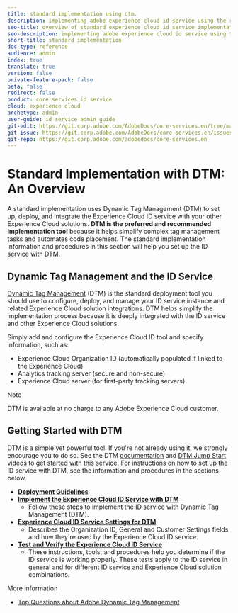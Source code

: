 ```yaml
---
title: standard implementation using dtm.
description: implementing adobe experience cloud id service using the recommended set up.
seo-title: overview of standard experience cloud id service implementation.
seo-description: implementing adobe experience cloud id service using the recommended set up.
short-title: standard implementation
doc-type: reference
audience: admin
index: true
translate: true
version: false
private-feature-pack: false
beta: false
redirect: false
product: core services id service
cloud: experience cloud
archetype: admin
user-guide: id service admin guide
git-edit: https://git.corp.adobe.com/AdobeDocs/core-services.en/tree/master/help/id-service/implementation/implementation-standard/standard.md
git-issue: https://git.corp.adobe.com/AdobeDocs/core-services.en/issues/new
git-repo: https://git.corp.adobe.com/adobedocs/core-services.en
---
```

<!--Meta Data Values

**Required Meta for search optimization and page data**

title: free text string

description: free text string

seo-title: free text string

seo-description: free text string

**Optional Meta for extended capabilities**

audience:
all (default), admin, developer, end-user
 
index: true (default), false
 
translate:
true (default), false
 
doc-type:
reference (default), tutorials

version:
false (default), Classic, Standard, 6.5, 6.4, 6.3, 6.2
 
private-feature-pack:
false (default), true
 
beta:
false (default), true
 
redirect:
false (default), pathname
-->

# Standard Implementation with DTM: An Overview

A standard implementation uses Dynamic Tag Management \(DTM\) to set up, deploy, and integrate the Experience Cloud ID service with your other Experience Cloud solutions. **DTM is the preferred and recommended implementation tool** because it helps simplify complex tag management tasks and automates code placement. The standard implementation information and procedures in this section will help you set up the ID service with DTM.

## Dynamic Tag Management and the ID Service

[Dynamic Tag Management](https://marketing.adobe.com/resources/help/en_US/dtm/) \(DTM\) is the standard deployment tool you should use to configure, deploy, and manage your ID service instance and related Experience Cloud solution integrations. DTM helps simplify the implementation process because it is deeply integrated with the ID service and other Experience Cloud solutions.

Simply add and configure the Experience Cloud ID tool and specify information, such as:

+ Experience Cloud Organization ID \(automatically populated if linked to the Experience Cloud\)
+ Analytics tracking server \(secure and non-secure\)
+ Experience Cloud server \(for first-party tracking servers\)

>[!NOTE]
>
>DTM is available at no charge to any Adobe Experience Cloud customer.

## Getting Started with DTM

DTM is a simple yet powerful tool. If you're not already using it, we strongly encourage you to do so. See the DTM [documentation](https://marketing.adobe.com/resources/help/en_US/dtm/c_overview.html) and [DTM Jump Start videos](https://marketing.adobe.com/resources/help/en_US/dtm/jump-start-videos.html) to get started with this service. For instructions on how to set up the ID service with DTM, see the information and procedures in the sections below.

+ **[Deployment Guidelines](mcvid-dtm-deployment.html)**
+ **[Implement the Experience Cloud ID Service with DTM](implementation-standard-dtm.md)**
    + Follow these steps to implement the ID service with Dynamic Tag Management \(DTM\).
+ **[Experience Cloud ID Service Settings for DTM](implementation-standard-dtm-settings.md)**
    + Describes the Organization ID, General and Customer Settings fields and how they're used by the Experience Cloud ID service.
+ **[Test and Verify the Experience Cloud ID Service](implementation-standard-test-verify.md)**
    + These instructions, tools, and procedures help you determine if the ID service is working properly. These tests apply to the ID service in general and for different ID service and Experience Cloud solution combinations.

More information

+ [Top Questions about Adobe Dynamic Tag Management](https://blogs.adobe.com/digitalmarketing/analytics/top-questions-dynamic-tag-management/)